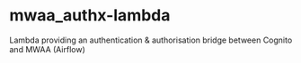 # mwaa_authx-lambda
Lambda providing an authentication &amp; authorisation bridge between Cognito and MWAA (Airflow)
